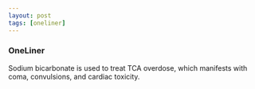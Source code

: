 ```yaml
---
layout: post
tags: [oneliner]
---
```



### OneLiner

Sodium bicarbonate is used to treat TCA overdose, which manifests with coma, convulsions, and cardiac toxicity.
